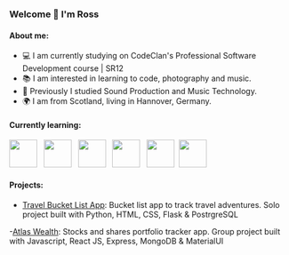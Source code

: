 ### Welcome  👋 I'm Ross

#### About me:

- 💻 I am currently studying on CodeClan's Professional Software Development course | SR12
- 📚 I am interested in learning to code, photography and music.
- 🎼 Previously I studied Sound Production and Music Technology.
- 🌍 I am from Scotland, living in Hannover, Germany. 

#### Currently learning:

<img src="https://cdn.jsdelivr.net/gh/devicons/devicon/icons/python/python-original-wordmark.svg" height=50px/> &nbsp;
<img src="https://cdn.jsdelivr.net/gh/devicons/devicon/icons/html5/html5-original-wordmark.svg" height=50px /> &nbsp;
<img src="https://cdn.jsdelivr.net/gh/devicons/devicon/icons/css3/css3-original-wordmark.svg" height=50px/> &nbsp;
<img src="https://cdn.jsdelivr.net/gh/devicons/devicon/icons/postgresql/postgresql-original-wordmark.svg" height=50px/> &nbsp;
<img src="https://cdn.jsdelivr.net/gh/devicons/devicon/icons/javascript/javascript-original.svg" height=50px/>&nbsp;
<img src="https://cdn.jsdelivr.net/gh/devicons/devicon/icons/react/react-original-wordmark.svg" height=50px/>&nbsp;

#### Projects:

- [Travel Bucket List App](https://github.com/rosscondie/Python_Flask_Project): Bucket list app to track travel adventures. Solo project built with Python, HTML, CSS, Flask & PostrgreSQL

-[Atlas Wealth](https://github.com/rosscondie/Atlas_Wealth_Group_Project): Stocks and shares portfolio tracker app. Group project built with Javascript, React JS, Express, MongoDB & MaterialUI

